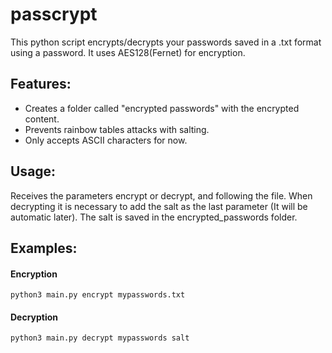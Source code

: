 # passcrypt
This python script encrypts/decrypts your passwords saved in a .txt format using a password. It uses AES128(Fernet) for encryption.

## Features:
- Creates a folder called "encrypted passwords" with the encrypted content.
- Prevents rainbow tables attacks with salting.
- Only accepts ASCII characters for now.

## Usage:
Receives the parameters encrypt or decrypt, and following the file.
When decrypting it is necessary to add the salt as the last parameter (It will be automatic later). The salt is saved in the encrypted_passwords folder.

## Examples:
#### Encryption
`python3 main.py encrypt mypasswords.txt`
#### Decryption
`python3 main.py decrypt mypasswords salt`
